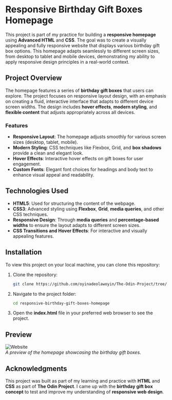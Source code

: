 # **Responsive Birthday Gift Boxes Homepage**

This project is part of my practice for building a **responsive homepage** using **Advanced HTML** and **CSS**. The goal was to create a visually appealing and fully responsive website that displays various birthday gift box options. This homepage adapts seamlessly to different screen sizes, from desktop to tablet and mobile devices, demonstrating my ability to apply responsive design principles in a real-world context.

## **Project Overview**

The homepage features a series of **birthday gift boxes** that users can explore. The project focuses on responsive layout design, with an emphasis on creating a fluid, interactive interface that adapts to different device screen widths. The design includes **hover effects**, **modern styling**, and **flexible content** that adjusts appropriately across all devices.

### **Features**
- **Responsive Layout**: The homepage adjusts smoothly for various screen sizes (desktop, tablet, mobile).
- **Modern Styling**: CSS techniques like Flexbox, Grid, and **box shadows** provide a clean and elegant look.
- **Hover Effects**: Interactive hover effects on gift boxes for user engagement.
- **Custom Fonts**: Elegant font choices for headings and body text to enhance visual appeal and readability.

## **Technologies Used**
- **HTML5**: Used for structuring the content of the webpage.
- **CSS3**: Advanced styling using **Flexbox**, **Grid**, **media queries**, and other CSS techniques.
- **Responsive Design**: Through **media queries** and **percentage-based widths** to ensure the layout adapts to different screen sizes.
- **CSS Transitions and Hover Effects**: For interactive and visually appealing features.

## **Installation**
To view this project on your local machine, you can clone this repository:

1. Clone the repository:
   ```bash
   git clone https://github.com/oyinadeolawoyin/The-Odin-Project/tree/main/advance-html
   ```

2. Navigate to the project folder:
   ```bash
   cd responsive-birthday-gift-boxes-homepage
   ```

3. Open the **index.html** file in your preferred web browser to see the project.

## **Preview**
![Website](https://birthdayboxes.netlify.app/)  
*A preview of the homepage showcasing the birthday gift boxes.*

## **Acknowledgments**
This project was built as part of my learning and practice with **HTML** and **CSS** as part of **The Odin Project**. I came up with the **birthday gift box concept** to test and improve my understanding of **responsive web design**.